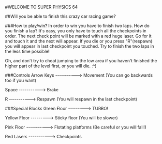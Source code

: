 #WELCOME TO SUPER PHYSICS 64

##Will you be able to finish this crazy car racing game?

###How to play/win?
In order to win you have to finish two laps. How do you finish a lap? It's easy, you only have to touch all the checkpoints in order. The next 
check point will be marked with a red huge laser. Go for it and touch it and the next will appear. If you die or you press "R"(respawn) you will appear in 
last checkpoint you touched. Try to finish the two laps in the less time possible!

Oh, and don't try to cheat jumping to the low area if you haven't finished the higher part of the level first, or you will die. :^)

###Controls
Arrow Keys -----------> Movement (You can go backwards too if you want)

Space      -----------> Brake

R          -----------> Respawn (You will respawn in the last checkpoint)

###Special Blocks
Green Floor  ---------> TURBO!

Yellow Floor ---------> Sticky floor (You will be slower)

Pink Floor -----------> Flotating platforms (Be careful or you will fall!)

Red Lasers -----------> Checkpoints
